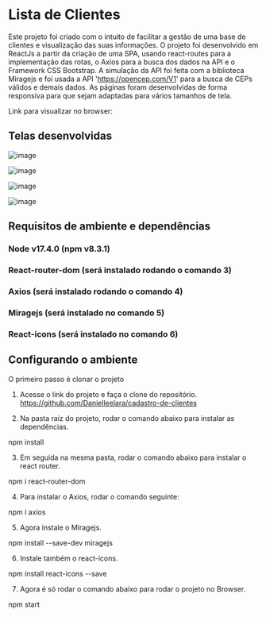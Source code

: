 # Lista de Clientes

Este projeto foi criado com o intuito de facilitar a gestão de uma base de clientes e visualização das suas informações. O projeto foi desenvolvido em ReactJs a partir da criação de uma SPA, usando react-routes para a implementação das rotas, o Axios para a busca dos dados na API e o Framework CSS Bootstrap. A simulação da API foi feita com a biblioteca Miragejs e foi usada a API 'https://opencep.com/V1' para a busca de CEPs válidos e demais dados. As páginas foram desenvolvidas de forma responsiva para que sejam adaptadas para vários tamanhos de tela.

Link para visualizar no browser:
## Telas desenvolvidas

![image](https://user-images.githubusercontent.com/78480991/162593323-1b80e2f5-5a58-453e-9967-17e57bec7ef9.png)

![image](https://user-images.githubusercontent.com/78480991/162593318-c4cd84f5-0bd1-45b1-81ea-c535c40bfcb1.png)

![image](https://user-images.githubusercontent.com/78480991/162593332-270623bb-bec5-4595-92fd-a0b4a69371c8.png)

![image](https://user-images.githubusercontent.com/78480991/162593342-83cd70f3-1c59-4ca6-a92a-62b13c70abc1.png)


## Requisitos de ambiente e dependências

### Node v17.4.0 (npm v8.3.1) 
### React-router-dom (será instalado rodando o comando 3)
### Axios (será instalado rodando o comando 4) 
### Miragejs (será instalado no comando 5)
### React-icons (será instalado no comando 6)

## Configurando o ambiente

O primeiro passo é clonar o projeto

1. Acesse o link do projeto e faça o clone do repositório.
https://github.com/Danielleelara/cadastro-de-clientes

2. Na pasta raiz do projeto, rodar o comando abaixo para instalar as dependências.

npm install

3. Em seguida na mesma pasta, rodar o comando abaixo para instalar o react router.

npm i react-router-dom

4. Para instalar o Axios, rodar o comando seguinte:

npm i axios

5. Agora instale o Miragejs.

npm install --save-dev miragejs

6. Instale também o react-icons. 

npm install react-icons --save

7. Agora é só rodar o comando abaixo para rodar o projeto no Browser.

npm start


